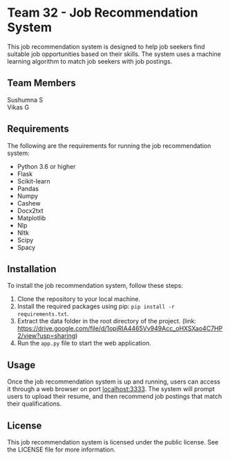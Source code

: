 # Team 32 - Job Recommendation System

This job recommendation system is designed to help job seekers find suitable job opportunities based on their skills. The system uses a machine learning algorithm to match job seekers with job postings.

## Team Members
Sushumna S<br />
Vikas G<br />


## Requirements

The following are the requirements for running the job recommendation system:

- Python 3.6 or higher
- Flask
- Scikit-learn
- Pandas
- Numpy
- Cashew
- Docx2txt
- Matplotlib
- Nlp
- Nltk
- Scipy
- Spacy

## Installation

To install the job recommendation system, follow these steps:

1. Clone the repository to your local machine.
2. Install the required packages using pip: `pip install -r requirements.txt`.
3. Extract the data folder in the root directory of the project.
    (link: https://drive.google.com/file/d/1opjRIA4465Vv949Acc_oHXSXao4C7HP2/view?usp=sharing)
4. Run the `app.py` file to start the web application.

## Usage

Once the job recommendation system is up and running, users can access it through a web browser on port [localhost:3333](http://127.0.0.1:3333). The system will prompt users to upload their resume, and then recommend job postings that match their qualifications.


## License

This job recommendation system is licensed under the public license. See the LICENSE file for more information.
